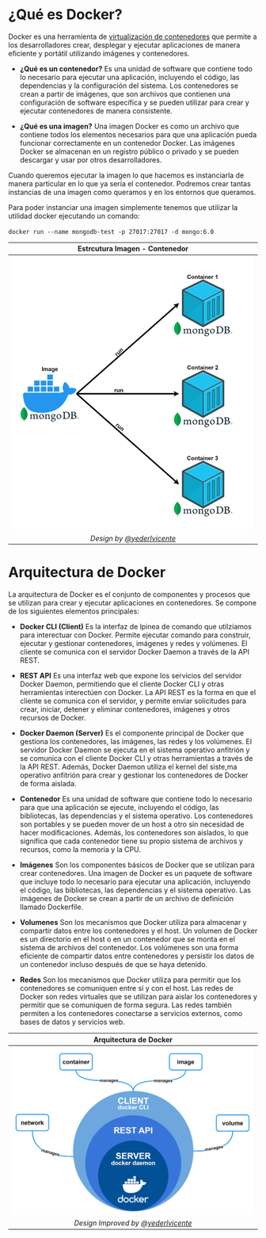 # ¿Qué es Docker?
Docker es una herramienta de [virtualización de contenedores](./Glosario.md#G-vc) que permite a los desarrolladores crear, desplegar y ejecutar aplicaciones de manera eficiente y portátil utilizando imágenes y contenedores.

- **¿Qué es un contenedor?**
Es una unidad de software que contiene todo lo necesario para ejecutar una aplicación, incluyendo el código, las dependencias y la configuración del sistema. Los contenedores se crean a partir de imágenes, que son archivos que contienen una configuración de software específica y se pueden utilizar para crear y ejecutar contenedores de manera consistente.

- **¿Qué es una imagen?**
Una imagen Docker es como un archivo que contiene todos los elementos necesarios para que una aplicación pueda funcionar correctamente en un contenedor Docker. Las imágenes Docker se almacenan en un registro público o privado y se pueden descargar y usar por otros desarrolladores.

Cuando queremos ejecutar la imagen lo que hacemos es instanciarla de manera particular en lo que ya sería el contenedor. Podremos crear tantas instancias de una imagen como queramos y en los entornos que queramos.

Para poder instanciar una imagen simplemente tenemos que utilizar la utilidad docker ejecutando un comando:

``docker run --name mongodb-test -p 27017:27017 -d mongo:6.0``

|Estrcutura Imagen - Contenedor |
|:----------------------------------------------------------:|
| ![ Arquitectura de Docker ](../img/docker-image-container.png) |
|  _Design by [@yederlvicente](https://twitter.com/yederlvicente)_|

# Arquitectura de Docker
La arquitectura de Docker es el conjunto de componentes y procesos que se utilizan para crear y ejecutar aplicaciones en contenedores. Se compone de los siguientes elementos principales:
- **Docker CLI (Client)**
Es la interfaz de lpinea de comando que utilziamos para interectuar con Docker. Permite ejecutar comando para construir, ejecutar y gestionar contenedores, imágenes y redes y volúmenes. El cliente se comunica con el servidor Docker Daemon a través de la API REST.

- **REST API**
Es una interfaz web que expone los servicios del servidor Docker Daemon, permitiendo que el cliente Docker CLI y otras herramientas interectúen con Docker. La API REST es la forma en que el cliente se comunica con el servidor, y permite enviar solicitudes para crear, iniciar, detener y eliminar contenedores, imágenes y otros recursos de Docker.

- **Docker Daemon (Server)**
Es el componente principal de Docker que gestiona los contenedores, las imágenes, las redes y los volúmenes. El servidor Docker Daemon se ejecuta en el sistema operativo anfitrión y se comunica con el cliente Docker CLI y otras herramientas a través de la API REST. Además, Docker Daemon utiliza el kernel del siste,ma operativo anfitrión para crear y gestionar los contenedores de Docker de forma aislada.

- **Contenedor**
Es una unidad de software que contiene todo lo necesario para que una aplicación se ejecute, incluyendo el código, las bibliotecas, las dependencias y el sistema operativo. Los contenedores son portables y se pueden mover de un host a otro sin necesidad de hacer modificaciones. Además, los contenedores son aislados, lo que significa que cada contenedor tiene su propio sistema de archivos y recursos, como la memoria y la CPU.

- **Imágenes**
Son los componentes básicos de Docker que se utilizan para crear contenedores. Una imagen de Docker es un paquete de software que incluye todo lo necesario para ejecutar una aplicación, incluyendo el código, las bibliotecas, las dependencias y el sistema operativo. Las imágenes de Docker se crean a partir de un archivo de definición llamado Dockerfile.

- **Volumenes**
Son los mecanismos que Docker utiliza para almacenar y compartir datos entre los contenedores y el host. Un volumen de Docker es un directorio en el host o en un contenedor que se monta en el sistema de archivos del contenedor. Los volúmenes son una forma eficiente de compartir datos entre contenedores y persistir los datos de un contenedor incluso después de que se haya detenido.

- **Redes**
Son los mecanismos que Docker utiliza para permitir que los contenedores se comuniquen entre sí y con el host. Las redes de Docker son redes virtuales que se utilizan para aislar los contenedores y permitir que se comuniquen de forma segura. Las redes también permiten a los contenedores conectarse a servicios externos, como bases de datos y servicios web.

|Arquitectura de Docker|
|:----------------------------------------------------------:|
| ![ Arquitectura de Docker ](../img/docker-arquitectura.png) |
|  _Design Improved by [@yederlvicente](https://twitter.com/yederlvicente)_|